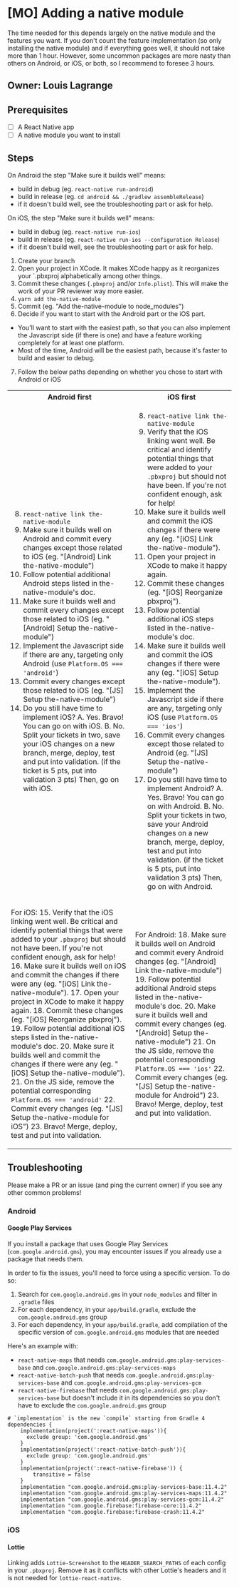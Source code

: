 # [MO] Adding a native module
The time needed for this depends largely on the native module and the features you want.
If you don't count the feature implementation (so only installing the native module) and if everything goes well, it should not take more than 1 hour.
However, some uncommon packages are more nasty than others on Android, or iOS, or both, so I recommend to foresee 3 hours.

## Owner: Louis Lagrange

## Prerequisites

- [ ] A React Native app
- [ ] A native module you want to install

## Steps
On Android the step "Make sure it builds well" means:
* build in debug (eg. `react-native run-android`)
* build in release (eg. `cd android && ./gradlew assembleRelease`)
* if it doesn't build well, see the troubleshooting part or ask for help.

On iOS, the step "Make sure it builds well" means:
* build in debug (eg. `react-native run-ios`)
* build in release (eg. `react-native run-ios --configuration Release`)
* if it doesn't build well, see the troubleshooting part or ask for help.

1. Create your branch
2. Open your project in XCode. It makes XCode happy as it reorganizes your `.pbxproj alphabetically among other things.
3. Commit these changes (`.pbxproj` and/or `Info.plist`). This will make the work of your PR reviewer way more easier.
4. `yarn add the-native-module`
5. Commit (eg. "Add the-native-module to node_modules")
6. Decide if you want to start with the Android part or the iOS part.
  * You'll want to start with the easiest path, so that you can also implement the Javascript side (if there is one) and have a feature working completely for at least one platform.
  * Most of the time, Android will be the easiest path, because it's faster to build and easier to debug.
7. Follow the below paths depending on whether you chose to start with Android or iOS

<table>
<tr>
<th>Android first</th>
<th>iOS first</th>
</tr>
<tr>
<td>

8. `react-native link the-native-module`
9. Make sure it builds well on Android and commit every changes except those related to iOS (eg. "[Android] Link the-native-module")
10. Follow potential additional Android steps listed in the-native-module's doc.
11. Make sure it builds well and commit every changes except those related to iOS (eg. "[Android] Setup the-native-module")
12. Implement the Javascript side if there are any, targeting only Android (use `Platform.OS === 'android'`)
13. Commit every changes except those related to iOS (eg. "[JS] Setup the-native-module")
14. Do you still have time to implement iOS? 
    A. Yes. Bravo! You can go on with iOS.
    B. No. Split your tickets in two, save your iOS changes on a new branch, merge, deploy, test and put into validation. (if the ticket is 5 pts, put into validation 3 pts) Then, go on with iOS.

</td>
<td>

8. `react-native link the-native-module`
9. Verify that the iOS linking went well. Be critical and identify potential things that were added to your `.pbxproj` but should not have been. If you're not confident enough, ask for help!
10. Make sure it builds well and commit the iOS changes if there were any (eg. "[iOS] Link the-native-module").
11. Open your project in XCode to make it happy again.
12. Commit these changes (eg. "[iOS] Reorganize pbxproj").
13. Follow potential additional iOS steps listed in the-native-module's doc.
14. Make sure it builds well and commit the iOS changes if there were any (eg. "[iOS] Setup the-native-module").
15. Implement the Javascript side if there are any, targeting only iOS (use `Platform.OS === 'ios'`)
16. Commit every changes except those related to Android (eg. "[JS] Setup the-native-module")
17. Do you still have time to implement Android? 
    A. Yes. Bravo! You can go on with Android.
    B. No. Split your tickets in two, save your Android changes on a new branch, merge, deploy, test and put into validation. (if the ticket is 5 pts, put into validation 3 pts) Then, go on with Android.

</td>
</tr>
<tr>
<td>

For iOS:
15. Verify that the iOS linking went well. Be critical and identify potential things that were added to your `.pbxproj` but should not have been. If you're not confident enough, ask for help!
16. Make sure it builds well on iOS and commit the changes if there were any (eg. "[iOS] Link the-native-module").
17. Open your project in XCode to make it happy again.
18. Commit these changes (eg. "[iOS] Reorganize pbxproj").
19. Follow potential additional iOS steps listed in the-native-module's doc.
20. Make sure it builds well and commit the changes if there were any (eg. "[iOS] Setup the-native-module").
21. On the JS side, remove the potential corresponding `Platform.OS === 'android'`
22. Commit every changes (eg. "[JS] Setup the-native-module for iOS")
23. Bravo! Merge, deploy, test and put into validation.


</td>
<td>

For Android:
18. Make sure it builds well on Android and commit every Android changes (eg. "[Android] Link the-native-module")
19. Follow potential additional Android steps listed in the-native-module's doc.
20. Make sure it builds well and commit every changes (eg. "[Android] Setup the-native-module")
21. On the JS side, remove the potential corresponding `Platform.OS === 'ios'`
22. Commit every changes (eg. "[JS] Setup the-native-module for Android")
23. Bravo! Merge, deploy, test and put into validation.

</td>
</tr>

</table>

## Troubleshooting
Please make a PR or an issue (and ping the current owner) if you see any other common problems!

### Android
#### Google Play Services
If you install a package that uses Google Play Services (`com.google.android.gms`), you may encounter issues if you already use a package that needs them.

In order to fix the issues, you'll need to force using a specific version. To do so:
1. Search for `com.google.android.gms` in your `node_modules` and filter in `.gradle` files
2. For each dependency, in your `app/build.gradle`, exclude the `com.google.android.gms` group
3. For each dependency, in your `app/build.gradle`, add compilation of the specific version of `com.google.android.gms` modules that are needed

Here's an example with:
* `react-native-maps` that needs `com.google.android.gms:play-services-base` and `com.google.android.gms:play-services-maps`
* `react-native-batch-push` that needs `com.google.android.gms:play-services-base` and `com.google.android.gms:play-services-gcm`
* `react-native-firebase` that needs `com.google.android.gms:play-services-base` but doesn't include it in its dependencies so you don't have to exclude the `com.google.android.gms` group

```
# `implementation` is the new `compile` starting from Gradle 4
dependencies {
    implementation(project(':react-native-maps')){
      exclude group: 'com.google.android.gms'
    }
    implementation(project(':react-native-batch-push')){
      exclude group: 'com.google.android.gms'
    }
    implementation(project(':react-native-firebase')) {
        transitive = false
    }
    implementation "com.google.android.gms:play-services-base:11.4.2"
    implementation "com.google.android.gms:play-services-maps:11.4.2"
    implementation "com.google.android.gms:play-services-gcm:11.4.2"
    implementation "com.google.firebase:firebase-core:11.4.2"
    implementation "com.google.firebase:firebase-crash:11.4.2"
```

### iOS
#### Lottie
Linking adds `Lottie-Screenshot` to the `HEADER_SEARCH_PATHS` of each config in your `.pbxproj`.
Remove it as it conflicts with other Lottie's headers and it is not needed for `lottie-react-native`.
